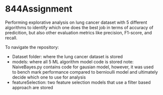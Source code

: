 # 844Assignment

Performing explorative analysis on lung cancer dataset with 5 different algorithms to identify which one does the best job in terms of accuracy of predicition, but also other evaluation metrics like precision, F1-score, and recall.

To navigate the repository:
  - Dataset folder: where the lung cancer dataset is stored
  - models: where all 5 ML algorithm model code is stored
        note: NaiveBayes.py contains code for gausian model, however, it was used to bench mark performance compared to bernioulli model and ultimately decide which one to use for analysis
  - featureSelection: two feature selection models that use a filter based approach are stored 
